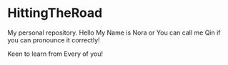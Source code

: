 # HittingTheRoad
My personal repository.
Hello My Name is Nora or You can call me Qin if you can pronounce it correctly!

Keen to learn from Every of you!
